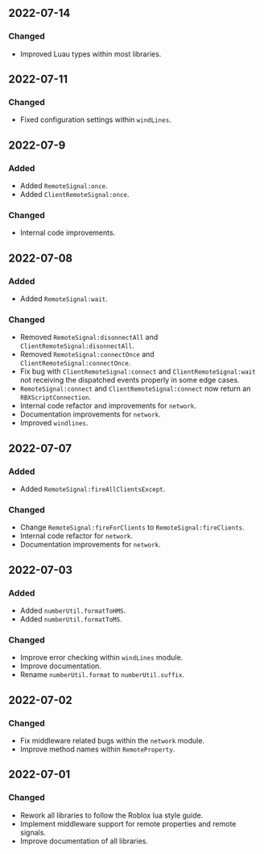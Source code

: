 ## 2022-07-14

### Changed

- Improved Luau types within most libraries.

## 2022-07-11

### Changed

- Fixed configuration settings within `windLines`.

## 2022-07-9

### Added

- Added `RemoteSignal:once`.
- Added `ClientRemoteSignal:once`.

### Changed

- Internal code improvements.

## 2022-07-08

### Added

- Added `RemoteSignal:wait`.

### Changed

- Removed `RemoteSignal:disonnectAll` and `ClientRemoteSignal:disonnectAll`.
- Removed `RemoteSignal:connectOnce` and `ClientRemoteSignal:connectOnce`.
- Fix bug with `ClientRemoteSignal:connect` and `ClientRemoteSignal:wait` not receiving the dispatched events properly in some edge cases.
- `RemoteSignal:connect` and `ClientRemoteSignal:connect` now return an `RBXScriptConnection`. 
- Internal code refactor and improvements for `network`.
- Documentation improvements for `network`.
- Improved `windlines`.

## 2022-07-07

### Added

- Added `RemoteSignal:fireAllClientsExcept`.

### Changed

- Change `RemoteSignal:fireForClients` to `RemoteSignal:fireClients`.
- Internal code refactor for `network`.
- Documentation improvements for `network`.

## 2022-07-03

### Added

- Added `numberUtil.formatToHMS`.
- Added `numberUtil.formatToMS`.

### Changed

- Improve error checking within `windLines` module.
- Improve documentation.
- Rename `numberUtil.format` to `numberUtil.suffix`.

## 2022-07-02

### Changed

- Fix middleware related bugs within the `network` module.
- Improve method names within `RemoteProperty`.

## 2022-07-01

### Changed

- Rework all libraries to follow the Roblox lua style guide.
- Implement middleware support for remote properties and remote signals.
- Improve documentation of all libraries.